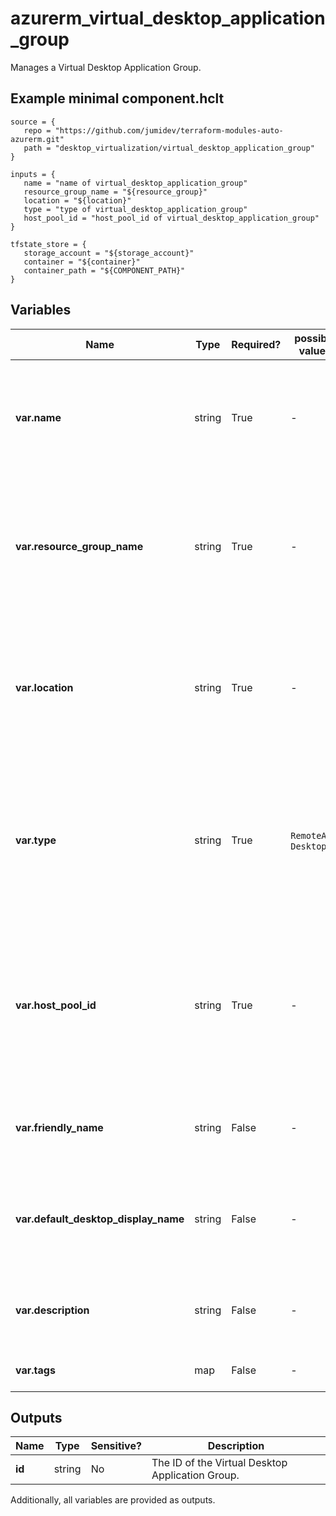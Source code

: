 # azurerm_virtual_desktop_application_group

Manages a Virtual Desktop Application Group.

## Example minimal component.hclt

```hcl
source = {
   repo = "https://github.com/jumidev/terraform-modules-auto-azurerm.git" 
   path = "desktop_virtualization/virtual_desktop_application_group" 
}

inputs = {
   name = "name of virtual_desktop_application_group" 
   resource_group_name = "${resource_group}" 
   location = "${location}" 
   type = "type of virtual_desktop_application_group" 
   host_pool_id = "host_pool_id of virtual_desktop_application_group" 
}

tfstate_store = {
   storage_account = "${storage_account}" 
   container = "${container}" 
   container_path = "${COMPONENT_PATH}" 
}

```

## Variables

| Name | Type | Required? |  possible values |  Description |
| ---- | ---- | --------- |  ----------- | ----------- |
| **var.name** | string | True | -  |  The name of the Virtual Desktop Application Group. Changing the name forces a new resource to be created. | 
| **var.resource_group_name** | string | True | -  |  The name of the resource group in which to create the Virtual Desktop Application Group. Changing this forces a new resource to be created. | 
| **var.location** | string | True | -  |  The location/region where the Virtual Desktop Application Group is located. Changing this forces a new resource to be created. | 
| **var.type** | string | True | `RemoteApp`, `Desktop`  |  Type of Virtual Desktop Application Group. Valid options are `RemoteApp` or `Desktop` application groups. Changing this forces a new resource to be created. | 
| **var.host_pool_id** | string | True | -  |  Resource ID for a Virtual Desktop Host Pool to associate with the Virtual Desktop Application Group. Changing the name forces a new resource to be created. | 
| **var.friendly_name** | string | False | -  |  Option to set a friendly name for the Virtual Desktop Application Group. | 
| **var.default_desktop_display_name** | string | False | -  |  Option to set the display name for the default sessionDesktop desktop when `type` is set to `Desktop`. | 
| **var.description** | string | False | -  |  Option to set a description for the Virtual Desktop Application Group. | 
| **var.tags** | map | False | -  |  A mapping of tags to assign to the resource. | 



## Outputs

| Name | Type | Sensitive? | Description |
| ---- | ---- | --------- | --------- |
| **id** | string | No  | The ID of the Virtual Desktop Application Group. | 

Additionally, all variables are provided as outputs.
